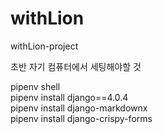 # withLion
withLion-project

초반 자기 컴퓨터에서 세팅해야할 것

pipenv shell<br>
pipenv install django==4.0.4<br>
pipenv install django-markdownx<br>
pipenv install django-crispy-forms<br>
